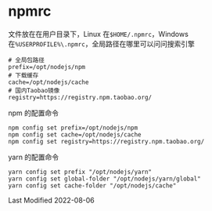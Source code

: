 # npmrc

文件放在在用户目录下，Linux 在`$HOME/.npmrc`，Windows 在`%USERPROFILE%\.npmrc`，全局路径在哪里可以问问搜索引擎

```
# 全局包路径
prefix=/opt/nodejs/npm
# 下载缓存
cache=/opt/nodejs/cache
# 国内Taobao镜像
registry=https://registry.npm.taobao.org/
```

npm 的配置命令

```
npm config set prefix=/opt/nodejs/npm
npm config set cache=/opt/nodejs/cache
npm config set registry=https://registry.npm.taobao.org/
```

yarn 的配置命令

```
yarn config set prefix "/opt/nodejs/yarn"
yarn config set global-folder "/opt/nodejs/yarn/global"
yarn config set cache-folder "/opt/nodejs/cache"
```

Last Modified 2022-08-06
